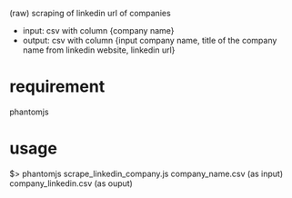 (raw) scraping of linkedin url of companies

- input: csv with column {company name}
- output: csv with column {input company name, title of the company name from linkedin website, linkedin url}


# requirement

phantomjs

# usage
$> phantomjs scrape_linkedin_company.js company_name.csv (as input) company_linkedin.csv  (as ouput)
